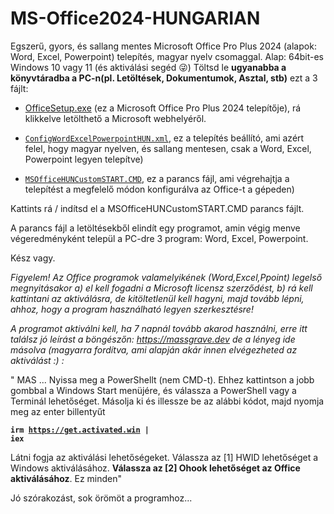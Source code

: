 # MS-Office2024-HUNGARIAN

Egszerű, gyors, és sallang mentes Microsoft Office Pro Plus 2024 (alapok: Word, Excel, Powerpoint) telepítés, magyar nyelv csomaggal. Alap: 64bit-es Windows 10 vagy 11 (és aktiválási segéd 😜)
Töltsd le <b>ugyanabba a könyvtáradba a PC-n(pl. Letöltések, Dokumentumok, Asztal, stb)</b> ezt a 3 fájlt:

- <a href="https://c2rsetup.officeapps.live.com/c2r/download.aspx?ProductreleaseID=ProPlus2024Retail&platform=x64&language=hu-hu&version=O16GA" target="_blank">
   OfficeSetup.exe</a>   (ez a Microsoft Office Pro Plus 2024 telepítője), rá klikkelve letölthető a Microsoft webhelyéről.
     
- <a href="https://github.com/mondomata/MS-Office2024-HUNGARIAN/blob/main/MSOfficeHUNCustomSTART.CMD" download><code>ConfigWordExcelPowerpointHUN.xml</code></a>, ez a telepítés beállító, ami azért felel, hogy magyar nyelven, és sallang mentesen, csak a Word, Excel, Powerpoint legyen telepítve)
  
- <a href="https://github.com/mondomata/MS-Office2024-HUNGARIAN/blob/main/configWordExcelPowerpointHUN.xml" download><code>MSOfficeHUNCustomSTART.CMD</code></a>, ez a parancs fájl, ami végrehajtja a telepítést a megfelelő módon konfigurálva az Office-t a gépeden)

Kattints rá / indítsd el a MSOfficeHUNCustomSTART.CMD parancs fájlt.

A parancs fájl a letöltésekből elindít egy programot, amin végig menve végeredményként települ a PC-dre 3 program: Word, Excel, Powerpoint.

Kész vagy.

<i>Figyelem! Az Office programok valamelyikének (Word,Excel,Ppoint) legelső megnyitásakor a) el kell fogadni a Microsoft licensz szerződést, b) rá kell kattintani az aktiválásra, de kitöltetlenül kell hagyni, majd tovább lépni, ahhoz, hogy a program használható legyen szerkesztésre!

  A programot aktiválni kell, ha 7 napnál tovább akarod használni, erre itt találsz jó leírást a böngészőn:
https://massgrave.dev
de a lényeg ide másolva (magyarra fordítva, ami alapján akár innen elvégezheted az aktiválást :) :</i>

" MAS
 ...
 Nyissa meg a PowerShellt (nem CMD-t).  Ehhez kattintson a jobb gombbal a Windows Start menüjére, és válassza a PowerShell vagy a Terminál lehetőséget.
 Másolja ki és illessze be az alábbi kódot, majd nyomja meg az enter billentyűt

<b><code>irm https://get.activated.win |  iex</code></b>

 Látni fogja az aktiválási lehetőségeket.  Válassza az [1] HWID lehetőséget a Windows aktiválásához.  <b>Válassza az [2] Ohook lehetőséget az Office aktiválásához</b>.
 Ez minden"

Jó szórakozást, sok örömöt a programhoz...
